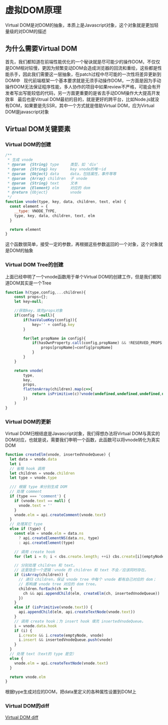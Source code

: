 # 虚拟DOM原理

Virtual DOM是对DOM的抽象，本质上是Javascript对象，这个对象就是更加轻量级的对DOM的描述

## 为什么需要Virtual DOM

首先，我们都知道在前端性能优化的一个秘诀就是尽可能少的操作DOM，不仅仅是DOM相对较慢，更因为频繁变动DOM会造成浏览器的回流和重绘，这些都是性能杀手，因此我们需要这一层抽象，在patch过程中尽可能的一次性将差异更新到DOM中
&nbsp;
现代前端框架一个基本要求就是无须手动操作DOM，一方面是因为手动操作DOM无法保证程序性能，多人协作的项目中如果review不严格，可能会有开发者写出写能较低的代码，另一方面更重要的是省去手动DOM操作大大提高开发效率
&nbsp;
最后也是Vitrual DOM最初的目的，就是更好的跨平台，比如Node.js就没有DOM，如果要是先SSR，其中一个方式就是借助Virtual DOM，应为Virtual DOM是javascript对象

## Virtual DOM关键要素

### Virtual DOM的创建

```javascript
/**
 * 生成 vnode
 * @param  {String} type     类型，如 'div'
 * @param  {String} key      key vnode的唯一id
 * @param  {Object} data     data，包括属性，事件等等
 * @param  {Array} children  子 vnode
 * @param  {String} text     文本
 * @param  {Element} elm     对应的 dom
 * @return {Object}          vnode
 */
function vnode(type, key, data, children, text, elm) {
  const element = {
    __type: VNODE_TYPE,
    type, key, data, children, text, elm
  }

  return element
}
```

这个函数很简单，接受一定的参数，再根据这些参数返回的一个对象，这个对象就是DOM的抽象

### Virtual DOM Tree的创建

上面已经申明了一个vnode函数用于单个Virtual DOM的创建工作，但是我们都知道DOM其实是一个Tree

```javascript
function h(type,config,...children){
    const props={};
    let key=null;

    //获取key，填充props对象
    if(config !=null){
        if(hasValueKey(config)){
            key='' + config.key
        }

        for(let propName in config){
            if(hasOwnProperty.call(config,propName) && !RESERVED_PROPS[propName]){
                props[propName]=config[propName]
            }
        }
    }

    return vnode(
        type,
        key,
        props,
        flattenArray(children).map(c=>{
            return isPrimitive(c)?vnode(undefined,undefined,undefined,undefined,c):c
        })
    )
}
```

### Virtual DOM的更新

Virtual DOM归根结底是Javascript对象，我们得想办法将Virtual DOM与真实的DOM对应，也就是说，需要我们申明一个函数，此函数可以将vnode转化为真实DOM

```javascript
function createElm(vnode, insertedVnodeQueue) {
  let data = vnode.data
  let i
  // 省略 hook 调用
  let children = vnode.children
  let type = vnode.type

  /// 根据 type 来分别生成 DOM
  // 处理 comment
  if (type === 'comment') {
    if (vnode.text == null) {
      vnode.text = ''
    }
    vnode.elm = api.createComment(vnode.text)
  }
  // 处理其它 type
  else if (type) {
    const elm = vnode.elm = data.ns
      ? api.createElementNS(data.ns, type)
      : api.createElement(type)

    // 调用 create hook
    for (let i = 0; i < cbs.create.length; ++i) cbs.create[i](emptyNode, vnode)

    // 分别处理 children 和 text。
    // 这里隐含一个逻辑：vnode 的 children 和 text 不会／应该同时存在。
    if (isArray(children)) {
      // 递归 children，保证 vnode tree 中每个 vnode 都有自己对应的 dom；
      // 即构建 vnode tree 对应的 dom tree。
      children.forEach(ch => {
        ch && api.appendChild(elm, createElm(ch, insertedVnodeQueue))
      })
    }
    else if (isPrimitive(vnode.text)) {
      api.appendChild(elm, api.createTextNode(vnode.text))
    }
    // 调用 create hook；为 insert hook 填充 insertedVnodeQueue。
    i = vnode.data.hook
    if (i) {
      i.create && i.create(emptyNode, vnode)
      i.insert && insertedVnodeQueue.push(vnode)
    }
  }
  // 处理 text（text的 type 是空）
  else {
    vnode.elm = api.createTextNode(vnode.text)
  }

  return vnode.elm
}
```

根据type生成对应的DOM，把data里定义的各种属性设置到DOM上

### Virtual DOM的diff

[Virtual DOM diff](./diff算法.md)
